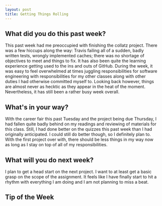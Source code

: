 ```yaml
---
layout: post
title: Getting Things Rolling
---
```


<h2>What did you do this past week?</h2>
This past week had me preoccupied with finishing the collatz project. There was a few hiccups along the way: Travis failing all of a sudden, badly written tests, wrongly implemented caches; there was no shortage of objectives to meet and things to fix. It has also been quite the learning experience getting used to the ins and outs of GitHub. During the week, it was easy to feel overwhelmed at times juggling responsibilities for software engineering with responsibilities for my other classes along with other duties I had otherwise committed myself to. Looking back however, things are almost never as hecktic as they appear in the heat of the moment. Nevertheless, it has still been a rather busy week overall. 

<h2>What's in your way?</h2>
With the career fair this past Tuesday and the project being due Thursday, I had fallen quite badly behind on my readings and reviewing of materials for this class. Still, I had done better on the quizzes this past week than I had originally anticipated. I could still do better though, so I definitely plan to. With the first project over with, there should be less things in my way now as long as I stay on top of all of my responsibilities.


<h2>What will you do next week?</h2>
I plan to get a head start on the next project. I want to at least get a basic grasp on the scope of the assignment. It feels like I have finally start to hit a rhythm with everything I am doing and I am not planning to miss a beat. 


<h2>Tip of the Week</h2>
